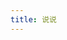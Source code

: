 ```yaml
---
title: 说说
---
```

<script src="https://cdn.jsdelivr.net/npm/qexo-static@1.5.0/hexo/talks.min.js"></script>
<link rel="stylesheet" href="https://cdn.jsdelivr.net/npm/qexo-static@1.5.0/hexo/talks.min.css">
<div id="qexot"></div>
<script>showQexoTalks("qexot", "https://houtai.guyinga.top", 5)</script>